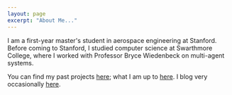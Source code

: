 ```yaml
---
layout: page
excerpt: "About Me..."
---
```


I am a first-year master's student in aerospace engineering at Stanford. Before coming to Stanford, I studied computer science at Swarthmore College, where I worked with Professor Bryce Wiedenbeck on multi-agent systems.

You can find my past projects [here](/projects); what I am up to [here](/agenda/). I blog very occasionally [here](/blog).
